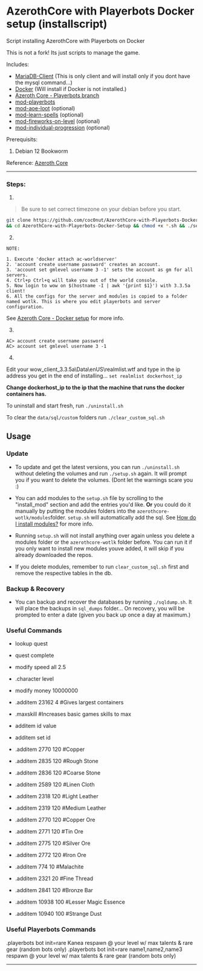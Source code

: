# AzerothCore with Playerbots Docker setup (installscript)

Script installing AzerothCore with Playerbots on Docker

This is not a fork! Its just scripts to manage the game.

Includes:
- [MariaDB-Client]() (This is only client and will install only if you dont have the mysql command...)
- [Docker](https://docker.com) (Will install if Docker is not installed.)
- [Azeroth Core - Playerbots branch](https://github.com/liyunfan1223/azerothcore-wotlk.git)
- [mod-playerbots](https://github.com/liyunfan1223/mod-playerbots)
- [mod-aoe-loot](https://github.com/azerothcore/mod-aoe-loot) (optional)
- [mod-learn-spells](https://github.com/noisiver/mod-learn-spells) (optional)
- [mod-fireworks-on-level](https://github.com/azerothcore/mod-fireworks-on-level.git) (optional)
- [mod-individual-progression](https://github.com/ZhengPeiRu21/mod-individual-progression.git) (optional)

Prerequisits: 
  1. Debian 12 Bookworm


Reference:
[Azeroth Core](https://www.azerothcore.org/wiki/home)

---

### Steps:

1.
> Be sure to set correct timezone on your debian before you start.
 ```bash
 git clone https://github.com/coc0nut/AzerothCore-with-Playerbots-Docker-Setup.git \
 && cd AzerothCore-with-Playerbots-Docker-Setup && chmod +x *.sh && ./setup.sh
 ```

2. 
```
NOTE:

1. Execute 'docker attach ac-worldserver'
2. 'account create username password' creates an account.
3. 'account set gmlevel username 3 -1' sets the account as gm for all servers.
4. Ctrl+p Ctrl+q will take you out of the world console.
5. Now login to wow on $(hostname -I | awk '{print $1}') with 3.3.5a client!
6. All the configs for the server and modules is copied to a folder named wotlk. This is where you edit playerbots and server configuration.
```
See [Azeroth Core - Docker setup](https://www.azerothcore.org/wiki/install-with-docker) for more info.

3.
```shell
AC> account create username password
AC> account set gmlevel username 3 -1
```

4.
Edit your wow_client_3.3.5a\Data\enUS\realmlist.wtf and type in the ip address you get in the end of installing...
`set realmlist dockerhost_ip`

**Change dockerhost_ip to the ip that the machine that runs the docker containers has.**

To uninstall and start fresh, run `./uninstall.sh`

To clear the `data/sql/custom` folders run `./clear_custom_sql.sh`

## Usage

### Update

- To update and get the latest versions, you can run `./uninstall.sh` without deleting the volumes and run `./setup.sh` again.
It will prompt you if you want to delete the volumes. (Dont let the warnings scare you :)

- You can add modules to the `setup.sh` file by scrolling to the "install_mod" section and add the entries you'd like. **Or** you could do it manually by putting the modules folders into the `azerothcore-wotlk/modules`folder. `setup.sh` will automatically add the sql. See [How do I install modules?](https://www.azerothcore.org/wiki/install-with-docker#how-do-i-install-modules) for more info.

- Running `setup.sh` will not install anything over again unless you delete a modules folder or the `azerothcore-wotlk` folder before. You can run it if you only want to install new modules youve added, it will skip if you already downloaded the repos.

- If you delete modules, remember to run `clear_custom_sql.sh` first and remove the respective tables in the db.

### Backup & Recovery

- You can backup and recover the databases by running `./sqldump.sh`. It will place the backups in `sql_dumps` folder... On recovery, you will be prompted to enter a date (given you back up once a day at maximum.)

### Useful Commands
* lookup quest <name>
* quest complete <id>
* modify speed all 2.5

* .character level <name> <levelNumber>
* modify money 10000000
* .additem 23162 4 #Gives largest containers
* .maxskill #Increases basic games skills to max


* additem id value
* additem set id
* .additem 2770 120 #Copper
* .additem 2835 120 #Rough Stone
* .additem 2836 120 #Coarse Stone
* .additem 2589 120 #Linen Cloth
* .additem 2318 120 #Light Leather
* .additem 2319 120 #Medium Leather
* .additem 2770 120 #Copper Ore
* .additem 2771 120 #Tin Ore
* .additem 2775 120 #Silver Ore
* .additem 2772 120 #Iron Ore

* .additem 774 10 #Malachite

* .additem 2321 20 #Fine Thread

* .additem 2841 120 #Bronze Bar

* .additem 10938 100 #Lesser Magic Essence
* .additem 10940 100 #Strange Dust


### Useful Playerbots Commands
.playerbots bot init=rare Kanea respawn @ your level w/ max talents & rare gear (random bots only)
.playerbots bot init=rare name1,name2,name3 respawn @ your level w/ max talents & rare gear (random bots only)



---                                                                                                             
